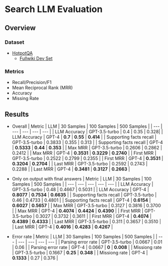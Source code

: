 # Search LLM Evaluation

## Overview

### Dataset
- [HotpotQA](https://hotpotqa.github.io/)
    - [Fullwiki Dev Set](http://curtis.ml.cmu.edu/datasets/hotpot/hotpot_dev_fullwiki_v1.json)

### Metrics
- Recall/Precision/F1
- Mean Reciprocal Rank (MRR)
- Accuracy
- Missing Rate

## Results

- Overall
    | Metric | LLM | 30 Samples | 100 Samples | 500 Samples |
    | --- | --- | --- | --- | --- |
    | LLM Accuracy | GPT-3.5-turbo | 0.4 | 0.35 | 0.328|
    | LLM Accuracy | GPT-4 | **0.7** | **0.55** | **0.414** |
    | Supporting facts recall | GPT-3.5-turbo | 0.3833 | 0.355 | 0.313 |
    | Supporting facts recall | GPT-4 | **0.5333** | **0.44** | **0.353** |
    | Max MRR | GPT-3.5-turbo | 0.2606 | 0.2862 | 0.2412 |
    | Max MRR | GPT-4 | **0.3531** | **0.3229** | **0.2740** |
    | First MRR | GPT-3.5-turbo | 0.2522 | 0.2799 | 0.2355 |
    | First MRR | GPT-4 | **0.3531** | **0.3204** | **0.2704** |
    | Last MRR | GPT-3.5-turbo | 0.2592 | 0.2743 | 0.2288 |
    | Last MRR | GPT-4 | **0.3481** | **0.3127** | **0.2663** |

- Only on output with final answers
    | Metric | LLM | 30 Samples | 100 Samples | 500 Samples |
    | --- | --- | --- | --- | --- |
    | LLM Accuracy | GPT-3.5-turbo | 0.48 | 0.4667 | 0.5031 |
    | LLM Accuracy | GPT-4 | **0.8077** | **0.7534** | **0.6635** |
    | Supporting facts recall | GPT-3.5-turbo | 0.46 | 0.4733 | 0.4801 |
    | Supporting facts recall | GPT-4 | **0.6154** | **0.6027** | **0.5657** |
    | Max MRR | GPT-3.5-turbo | 0.3127 | 0.3816 | 0.3700 |
    | Max MRR | GPT-4 | **0.4074** | **0.4424** | **0.4390** |
    | First MRR | GPT-3.5-turbo | 0.3027 | 0.3732 | 0.3611 |
    | First MRR | GPT-4 | **0.4074** | **0.4389** | **0.4333** |
    | Last MRR | GPT-3.5-turbo | 0.311 | 0.3657 | 0.3510 |
    | Last MRR | GPT-4 | **0.4016** | **0.4283** | **0.4267** |

- Error rate
    | Metric | LLM | 30 Samples | 100 Samples | 500 Samples |
    | --- | --- | --- | --- | --- |
    | Parsing error rate | GPT-3.5-turbo | 0.0667 | 0.01 | 0.06 |
    | Parsing error rate | GPT-4 | 0.0667 | **0** | **0.008** |
    | Missiong rate | GPT-3.5-turbo | 0.1667 | **0.25** | **0.348** |
    | Missiong rate | GPT-4 | **0.1333** | 0.27 | 0.376 |

